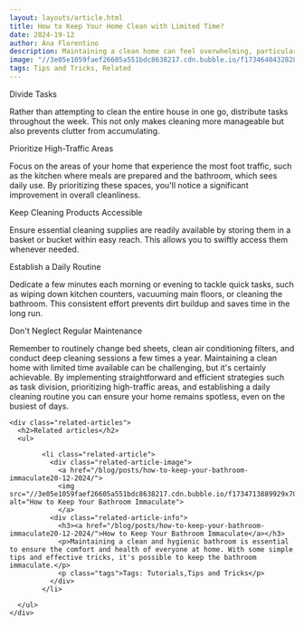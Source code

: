 ```yaml
---
layout: layouts/article.html
title: How to Keep Your Home Clean with Limited Time?
date: 2024-19-12
author: Ana Florentino
description: Maintaining a clean home can feel overwhelming, particularly for individuals with busy schedules and minimal free time. However, employing simple and effective strategies can help you keep your home tidy and organized, even amidst a hectic lifestyle.
image: "//3e05e1059faef26605a551bdc8638217.cdn.bubble.io/f1734640432828x375397332491456200/Frame%20552.png"
tags: Tips and Tricks, Related
---
```


Divide Tasks

Rather than attempting to clean the entire house in one go, distribute tasks throughout the week. This not only makes cleaning more manageable but also prevents clutter from accumulating.

Prioritize High-Traffic Areas

Focus on the areas of your home that experience the most foot traffic, such as the kitchen where meals are prepared and the bathroom, which sees daily use. By prioritizing these spaces, you'll notice a significant improvement in overall cleanliness.

Keep Cleaning Products Accessible

Ensure essential cleaning supplies are readily available by storing them in a basket or bucket within easy reach. This allows you to swiftly access them whenever needed.

Establish a Daily Routine

Dedicate a few minutes each morning or evening to tackle quick tasks, such as wiping down kitchen counters, vacuuming main floors, or cleaning the bathroom. This consistent effort prevents dirt buildup and saves time in the long run.

Don't Neglect Regular Maintenance

Remember to routinely change bed sheets, clean air conditioning filters, and conduct deep cleaning sessions a few times a year.
Maintaining a clean home with limited time available can be challenging, but it's certainly achievable. By implementing straightforward and efficient strategies such as task division, prioritizing high-traffic areas, and establishing a daily cleaning routine you can ensure your home remains spotless, even on the busiest of days.


    <div class="related-articles">
      <h2>Related articles</h2>
      <ul>
        
            <li class="related-article">
              <div class="related-article-image">
                <a href="/blog/posts/how-to-keep-your-bathroom-immaculate20-12-2024/">
                <img src="//3e05e1059faef26605a551bdc8638217.cdn.bubble.io/f1734713889929x701173468358720300/bathroom.png" alt="How to Keep Your Bathroom Immaculate">
                </a>
              <div class="related-article-info">
                <h3><a href="/blog/posts/how-to-keep-your-bathroom-immaculate20-12-2024/">How to Keep Your Bathroom Immaculate</a></h3>
                <p>Maintaining a clean and hygienic bathroom is essential to ensure the comfort and health of everyone at home. With some simple tips and effective tricks, it's possible to keep the bathroom immaculate.</p>
                <p class="tags">Tags: Tutorials,Tips and Tricks</p>
              </div>
            </li>
          
      </ul>
    </div>
    